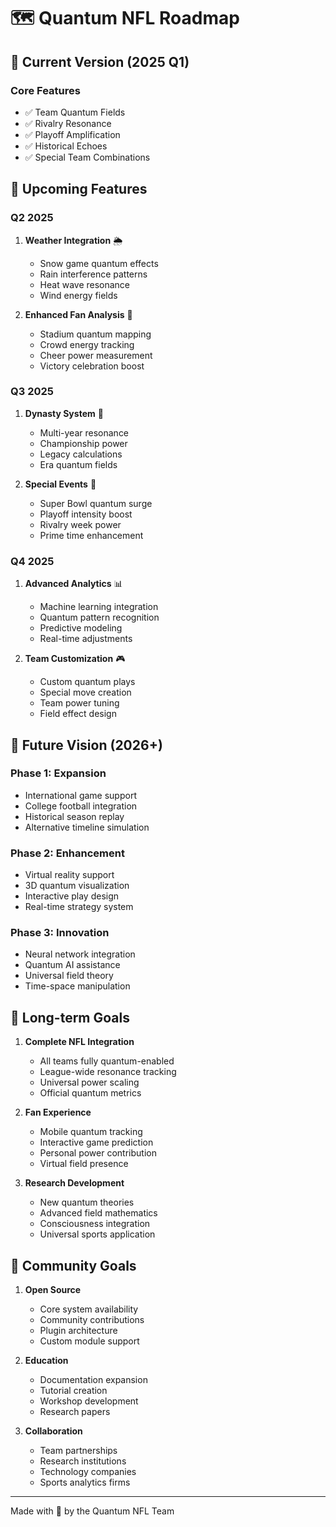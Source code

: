 # 🗺️ Quantum NFL Roadmap

## 🎯 Current Version (2025 Q1)

### Core Features
- ✅ Team Quantum Fields
- ✅ Rivalry Resonance
- ✅ Playoff Amplification
- ✅ Historical Echoes
- ✅ Special Team Combinations

## 🚀 Upcoming Features

### Q2 2025
1. **Weather Integration** 🌦️
   - Snow game quantum effects
   - Rain interference patterns
   - Heat wave resonance
   - Wind energy fields

2. **Enhanced Fan Analysis** 👥
   - Stadium quantum mapping
   - Crowd energy tracking
   - Cheer power measurement
   - Victory celebration boost

### Q3 2025
1. **Dynasty System** 👑
   - Multi-year resonance
   - Championship power
   - Legacy calculations
   - Era quantum fields

2. **Special Events** 🎉
   - Super Bowl quantum surge
   - Playoff intensity boost
   - Rivalry week power
   - Prime time enhancement

### Q4 2025
1. **Advanced Analytics** 📊
   - Machine learning integration
   - Quantum pattern recognition
   - Predictive modeling
   - Real-time adjustments

2. **Team Customization** 🎮
   - Custom quantum plays
   - Special move creation
   - Team power tuning
   - Field effect design

## 🌟 Future Vision (2026+)

### Phase 1: Expansion
- International game support
- College football integration
- Historical season replay
- Alternative timeline simulation

### Phase 2: Enhancement
- Virtual reality support
- 3D quantum visualization
- Interactive play design
- Real-time strategy system

### Phase 3: Innovation
- Neural network integration
- Quantum AI assistance
- Universal field theory
- Time-space manipulation

## 🎯 Long-term Goals

1. **Complete NFL Integration**
   - All teams fully quantum-enabled
   - League-wide resonance tracking
   - Universal power scaling
   - Official quantum metrics

2. **Fan Experience**
   - Mobile quantum tracking
   - Interactive game prediction
   - Personal power contribution
   - Virtual field presence

3. **Research Development**
   - New quantum theories
   - Advanced field mathematics
   - Consciousness integration
   - Universal sports application

## 🤝 Community Goals

1. **Open Source**
   - Core system availability
   - Community contributions
   - Plugin architecture
   - Custom module support

2. **Education**
   - Documentation expansion
   - Tutorial creation
   - Workshop development
   - Research papers

3. **Collaboration**
   - Team partnerships
   - Research institutions
   - Technology companies
   - Sports analytics firms

---

Made with 💖 by the Quantum NFL Team
